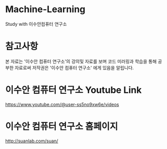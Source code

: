 # Machine-Learning
Study with 이수안컴퓨터 연구소

# 참고사항
본 자료는 '이수안 컴퓨터 연구소'의 강의및 자료를 보며 코드 미러링과 학습을 통해 공부한 자료로써 저작권은 '이수안 컴퓨터 연구소' 에게 있음을 알립니다.

# 이수안 컴퓨터 연구소 Youtube Link
https://www.youtube.com/@user-ss5no9xw6e/videos

# 이수안 컴퓨터 연구소 홈페이지
http://suanlab.com/suan/


